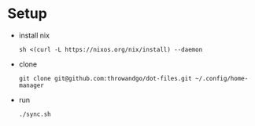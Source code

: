 # Setup
* install nix

  ```shell
  sh <(curl -L https://nixos.org/nix/install) --daemon
  ```

* clone

  ```shell
  git clone git@github.com:throwandgo/dot-files.git ~/.config/home-manager
  ```

* run

  ```shell
  ./sync.sh
  ```
